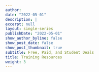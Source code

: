```yaml
---
author: 
date: "2022-05-01"
description: |
excerpt: null
layout: single-series
publishDate: "2022-05-01"
show_author_byline: false
show_post_date: false
show_post_thumbnail: true
subtitle: Free, Paid, and Student Deals
title: Training Resources
weight: 3
---
```


